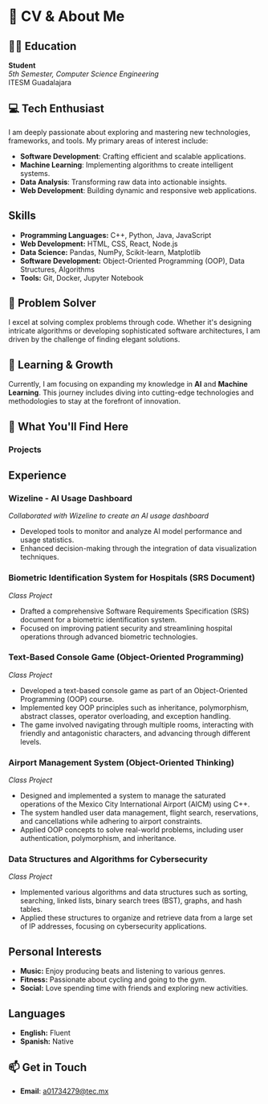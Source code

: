 # 🌟 CV & About Me

## 👨‍🎓 Education

**Student**  
*5th Semester, Computer Science Engineering*  
ITESM Guadalajara

## 💻 Tech Enthusiast

I am deeply passionate about exploring and mastering new technologies, frameworks, and tools. My primary areas of interest include:

- **Software Development**: Crafting efficient and scalable applications.
- **Machine Learning**: Implementing algorithms to create intelligent systems.
- **Data Analysis**: Transforming raw data into actionable insights.
- **Web Development**: Building dynamic and responsive web applications.

## Skills

- **Programming Languages:** C++, Python, Java, JavaScript
- **Web Development:** HTML, CSS, React, Node.js
- **Data Science:** Pandas, NumPy, Scikit-learn, Matplotlib
- **Software Development:** Object-Oriented Programming (OOP), Data Structures, Algorithms
- **Tools:** Git, Docker, Jupyter Notebook

## 🧠 Problem Solver

I excel at solving complex problems through code. Whether it's designing intricate algorithms or developing sophisticated software architectures, I am driven by the challenge of finding elegant solutions.

## 🌱 Learning & Growth

Currently, I am focusing on expanding my knowledge in **AI** and **Machine Learning**. This journey includes diving into cutting-edge technologies and methodologies to stay at the forefront of innovation.

## 🚀 What You'll Find Here

### **Projects**

## Experience

### **Wizeline - AI Usage Dashboard**
*Collaborated with Wizeline to create an AI usage dashboard*
- Developed tools to monitor and analyze AI model performance and usage statistics.
- Enhanced decision-making through the integration of data visualization techniques.

### **Biometric Identification System for Hospitals (SRS Document)**
*Class Project*
- Drafted a comprehensive Software Requirements Specification (SRS) document for a biometric identification system.
- Focused on improving patient security and streamlining hospital operations through advanced biometric technologies.

### **Text-Based Console Game (Object-Oriented Programming)**
*Class Project*
- Developed a text-based console game as part of an Object-Oriented Programming (OOP) course.
- Implemented key OOP principles such as inheritance, polymorphism, abstract classes, operator overloading, and exception handling.
- The game involved navigating through multiple rooms, interacting with friendly and antagonistic characters, and advancing through different levels.

### **Airport Management System (Object-Oriented Thinking)**
*Class Project*
- Designed and implemented a system to manage the saturated operations of the Mexico City International Airport (AICM) using C++.
- The system handled user data management, flight search, reservations, and cancellations while adhering to airport constraints.
- Applied OOP concepts to solve real-world problems, including user authentication, polymorphism, and inheritance.

### **Data Structures and Algorithms for Cybersecurity**
*Class Project*
- Implemented various algorithms and data structures such as sorting, searching, linked lists, binary search trees (BST), graphs, and hash tables.
- Applied these structures to organize and retrieve data from a large set of IP addresses, focusing on cybersecurity applications.


## Personal Interests

- **Music:** Enjoy producing beats and listening to various genres.
- **Fitness:** Passionate about cycling and going to the gym.
- **Social:** Love spending time with friends and exploring new activities.

## Languages

- **English:** Fluent
- **Spanish:** Native


## 📫 Get in Touch

- **Email**: a01734279@tec.mx

